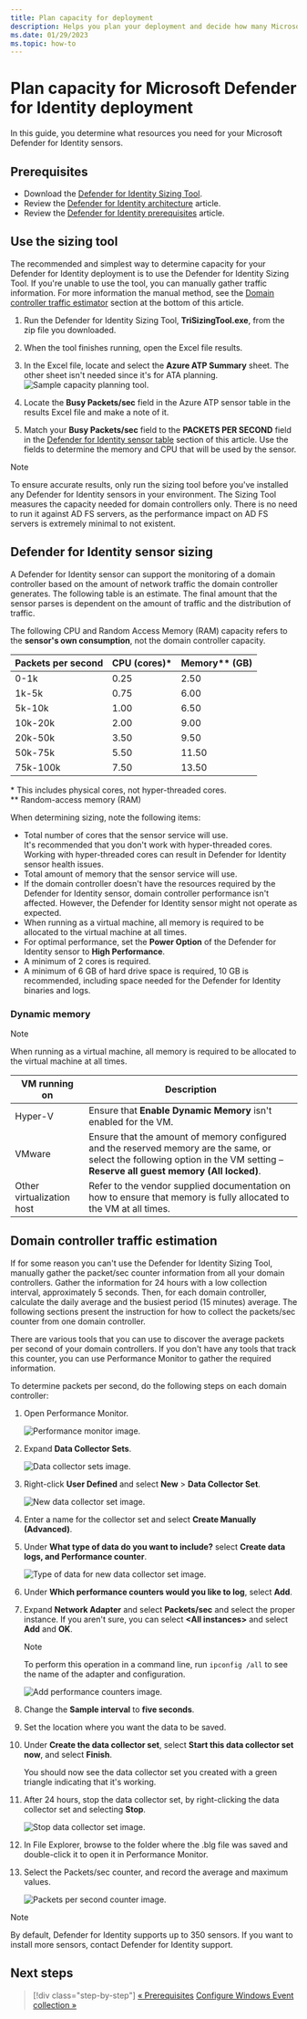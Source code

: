 ```yaml
---
title: Plan capacity for deployment
description: Helps you plan your deployment and decide how many Microsoft Defender for Identity servers will be needed to support your network
ms.date: 01/29/2023
ms.topic: how-to
---
```


# Plan capacity for Microsoft Defender for Identity deployment

In this guide, you determine what resources you need for your Microsoft Defender for Identity sensors.

## Prerequisites

- Download the [Defender for Identity Sizing Tool](<https://aka.ms/mdi/sizingtool>).
- Review the [Defender for Identity architecture](architecture.md) article.
- Review the [Defender for Identity prerequisites](prerequisites.md) article.

## Use the sizing tool

The recommended and simplest way to determine capacity for your Defender for Identity deployment is to use the Defender for Identity Sizing Tool. If you're unable to use the tool, you can manually gather traffic information. For more information the manual method, see the [Domain controller traffic estimator](#manual-sizing) section at the bottom of this article.

1. Run the Defender for Identity Sizing Tool, **TriSizingTool.exe**, from the zip file you downloaded.
1. When the tool finishes running, open the Excel file results.
1. In the Excel file, locate and select the **Azure ATP Summary** sheet. The other sheet isn't needed since it's for ATA planning.
    ![Sample capacity planning tool.](media/capacity-tool.png)

1. Locate the **Busy Packets/sec** field in the Azure ATP sensor table in the results Excel file and make a note of it.
1. Match your **Busy Packets/sec** field to the **PACKETS PER SECOND** field in the [Defender for Identity sensor table](#sizing) section of this article. Use the fields to determine the memory and CPU that will be used by the sensor.

> [!NOTE]
> To ensure accurate results, only run the sizing tool before you've installed any Defender for Identity sensors in your environment.
> The Sizing Tool measures the capacity needed for domain controllers only. There is no need to run it against AD FS servers, as the performance impact on AD FS servers is extremely minimal to not existent.

<a name="sizing"></a>

## Defender for Identity sensor sizing

A Defender for Identity sensor can support the monitoring of a domain controller based on the amount of network traffic the domain controller generates. The following table is an estimate. The final amount that the sensor parses is dependent on the amount of traffic and the distribution of traffic.

The following CPU and Random Access Memory (RAM) capacity refers to the **sensor's own consumption**, not the domain controller capacity.

|Packets per second|CPU (cores)\*|Memory\*\* (GB)|
|----|----|-----|
|0-1k|0.25|2.50|
|1k-5k|0.75|6.00|
|5k-10k|1.00|6.50|
|10k-20k|2.00|9.00|
|20k-50k|3.50|9.50|
|50k-75k |5.50|11.50|
|75k-100k|7.50|13.50|

\* This includes physical cores, not hyper-threaded cores.  
\*\* Random-access memory (RAM)

When determining sizing, note the following items:

- Total number of cores that the sensor service will use.  
It's recommended that you don't work with hyper-threaded cores. Working with hyper-threaded cores can result in Defender for Identity sensor health issues.
- Total amount of memory that the sensor service will use.
- If the domain controller doesn't have the resources required by the Defender for Identity sensor, domain controller performance isn't affected. However, the Defender for Identity sensor might not operate as expected.
- When running as a virtual machine, all memory is required to be allocated to the virtual machine at all times.
- For optimal performance, set the **Power Option** of the Defender for Identity sensor to **High Performance**.
- A minimum of 2 cores is required.
- A minimum of 6 GB of hard drive space is required, 10 GB is recommended, including space needed for the Defender for Identity binaries and logs.

### Dynamic memory

> [!NOTE]
> When running as a virtual machine, all memory is required to be allocated to the virtual machine at all times.

|VM running on|Description|
|------------|-------------|
|Hyper-V|Ensure that **Enable Dynamic Memory** isn't enabled for the VM.|
|VMware|Ensure that the amount of memory configured and the reserved memory are the same, or select the following option in the VM setting – **Reserve all guest memory (All locked)**.|
|Other virtualization host|Refer to the vendor supplied documentation on how to ensure that memory is fully allocated to the VM at all times. |

<a name="manual-sizing"></a>

## Domain controller traffic estimation

If for some reason you can't use the Defender for Identity Sizing Tool, manually gather the packet/sec counter information from all your domain controllers. Gather the information for 24 hours with a low collection interval, approximately 5 seconds. Then, for each domain controller, calculate the daily average and the busiest period (15 minutes) average. The following sections present the instruction for how to collect the packets/sec counter from one domain controller.

There are various tools that you can use to discover the average packets per second of your domain controllers. If you don't have any tools that track this counter, you can use Performance Monitor to gather the required information.

To determine packets per second, do the following steps on each domain controller:

1. Open Performance Monitor.

    ![Performance monitor image.](media/traffic-estimation-1.png)

1. Expand **Data Collector Sets**.

    ![Data collector sets image.](media/traffic-estimation-2.png)

1. Right-click **User Defined** and select **New** &gt; **Data Collector Set**.

    ![New data collector set image.](media/traffic-estimation-3.png)

1. Enter a name for the collector set and select **Create Manually (Advanced)**.

1. Under **What type of data do you want to include?** select  **Create data logs, and Performance counter**.

    ![Type of data for new data collector set image.](media/traffic-estimation-5.png)

1. Under **Which performance counters would you like to log**, select **Add**.

1. Expand **Network Adapter** and select **Packets/sec** and select the proper instance. If you aren't sure, you can select **&lt;All instances&gt;** and select **Add** and **OK**.

    > [!NOTE]
    > To perform this operation in a command line, run `ipconfig /all` to see the name of the adapter and configuration.

    ![Add performance counters image.](media/traffic-estimation-7.png)

1. Change the **Sample interval** to **five seconds**.

1. Set the location where you want the data to be saved.

1. Under **Create the data collector set**,  select **Start this data collector set now**, and select **Finish**.

    You should now see the data collector set you created with a green triangle indicating that it's working.

1. After 24 hours, stop the data collector set, by right-clicking the data collector set and selecting **Stop**.

    ![Stop data collector set image.](media/traffic-estimation-12.png)

1. In File Explorer, browse to the folder where the .blg file was saved and double-click it to open it in Performance Monitor.

1. Select the Packets/sec counter, and record the average and maximum values.

    ![Packets per second counter image.](media/traffic-estimation-14.png)

> [!NOTE]
> By default, Defender for Identity supports up to 350 sensors. If you want to install more sensors, contact Defender for Identity support.

## Next steps

> [!div class="step-by-step"]
> [« Prerequisites](prerequisites.md)
> [Configure Windows Event collection »](configure-windows-event-collection.md)
